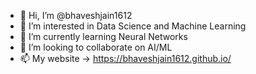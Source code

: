 - 👋 Hi, I’m @bhaveshjain1612
- 👀 I’m interested in Data Science and Machine Learning
- 🌱 I’m currently learning Neural Networks
- 💞️ I’m looking to collaborate on AI/ML
- 📫 My website -> https://bhaveshjain1612.github.io/

<!---
bhaveshjain1612/bhaveshjain1612 is a ✨ special ✨ repository because its `README.md` (this file) appears on your GitHub profile.
You can click the Preview link to take a look at your changes.
--->
